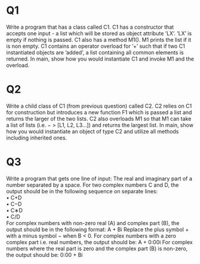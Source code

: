 # Q1
Write a program that has a class called C1. C1 has a constructor that accepts one
input - a list which will be stored as object attribute ’LX’. ’LX’ is empty if nothing is passed. C1
also has a method M1(). M1 prints the list if it is non empty. C1 contains an operator overload for
’+’ such that if two C1 instantiated objects are ’added’, a list containing all common elements is
returned. In main, show how you would instantiate C1 and invoke M1 and the overload.
# Q2 
Write a child class of C1 (from previous question) called C2. C2 relies on C1 for
construction but introduces a new function F1 which is passed a list and returns the larger of the
two lists. C2 also overloads M1 so that M1 can take a list of lists (i.e. − > [L1, L2, L3...]) and
returns the largest list. In main, show how you would instantiate an object of type C2 and utilize
all methods including inherited ones.
# Q3
Write a program that gets one line of input: The real and imaginary part of a number
separated by a space. For two complex numbers C and D, the output should be in the following
sequence on separate lines:  
• C+D  
• C−D  
• C∗D  
• C/D  
For complex numbers with non-zero real (A) and complex part (B), the output should be in the
following format: A + Bi Replace the plus symbol + with a minus symbol − when B < 0. For
complex numbers with a zero complex part i.e. real numbers, the output should be: A + 0:00i
For complex numbers where the real part is zero and the complex part (B) is non-zero, the output
should be: 0:00 + Bi
